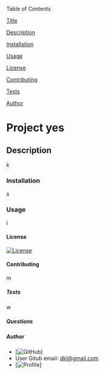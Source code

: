

Table of Contents

[Title](#projects)

[Description](#description)

[Installation](#installation)

[Usage](#usage)

[License](#license)

[Contributing](#contributing)

[Tests](#tests)

[Author](#author)

# Project yes

## Description 
k

### Installation 
s

### Usage
l

#### License
[![License](https://img.shields.io/badge/License%20a-1f425f.svg)](http://commonmark.org)

#### Contributing
m

##### Tests
w

##### Questions


##### Author
* [![GitHub](https://github.com/crackedsnowboard)] 
* User Gitub email: dkl@gmail.com
* [![Profile](https://github.com/crackedsnowboard.png?size=200)]

